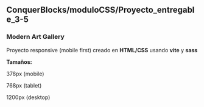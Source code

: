 ## ConquerBlocks/moduloCSS/Proyecto_entregable_3-5

### Modern Art Gallery

Proyecto responsive (mobile first) creado en **HTML/CSS** usando **vite** y **sass**

**Tamaños:** 

378px (mobile)

768px (tablet)

1200px (desktop)


